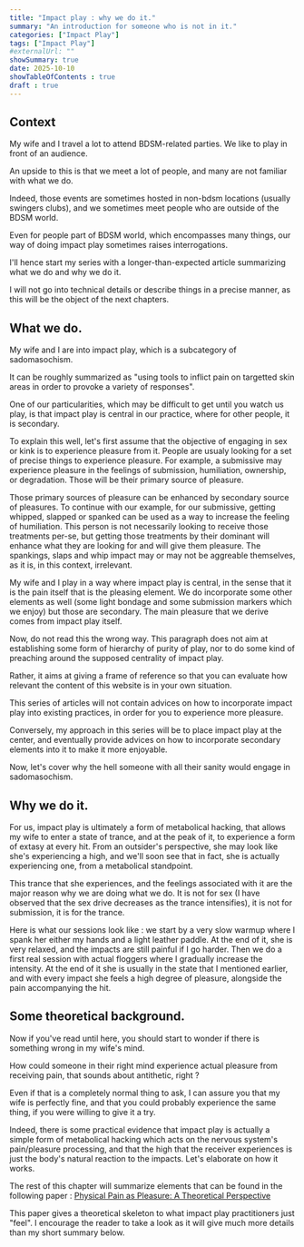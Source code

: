 ```yaml
--- 
title: "Impact play : why we do it." 
summary: "An introduction for someone who is not in it."
categories: ["Impact Play"] 
tags: ["Impact Play"] 
#externalUrl: "" 
showSummary: true
date: 2025-10-10 
showTableOfContents : true
draft : true
---
```


## Context

My wife and I travel a lot to attend BDSM-related parties. We like to play in front of an audience.

An upside to this is that we meet a lot of people, and many are not familiar with what we do.

Indeed, those events are sometimes hosted in non-bdsm locations (usually swingers clubs), and we sometimes meet people who are outside of the BDSM world.

Even for people part of BDSM world, which encompasses many things, our way of doing impact play sometimes raises interrogations.

I'll hence start my series with a longer-than-expected article summarizing what we do and why we do it.

I will not go into technical details or describe things in a precise manner, as this will be the object of the next chapters. 

## What we do.

My wife and I are into impact play, which is a subcategory of sadomasochism.

It can be roughly summarized as "using tools to inflict pain on targetted skin areas in order to provoke a variety of responses".

One of our particularities, which may be difficult to get until you watch us play, is that impact play is central in our practice, where for other people, it is secondary.

To explain this well, let's first assume that the objective of engaging in sex or kink is to experience pleasure from it. People are usualy looking for a set of precise things to experience pleasure. For example, a submissive may experience pleasure in the feelings of submission, humiliation, ownership, or degradation. Those will be their primary source of pleasure.

Those primary sources of pleasure can be enhanced by secondary source of pleasures. To continue with our example, for our submissive, getting whipped, slapped or spanked can be used as a way to increase the feeling of humiliation. This person is not necessarily looking to receive those treatments per-se, but getting those treatments by their dominant will enhance what they are looking for and will give them pleasure. The spankings, slaps and whip impact may or may not be aggreable themselves, as it is, in this context, irrelevant.

My wife and I play in a way where impact play is central, in the sense that it is the pain itself that is the pleasing element. We do incorporate some other elements as well (some light bondage and some submission markers which we enjoy) but those are secondary. The main pleasure that we derive comes from impact play itself.

Now, do not read this the wrong way. This paragraph does not aim at establishing some form of hierarchy of purity of play, nor to do some kind of preaching around the supposed centrality of impact play.

Rather, it aims at giving a frame of reference so that you can evaluate how relevant the content of this website is in your own situation.

This series of articles will not contain advices on how to incorporate impact play into existing practices, in order for you to experience more pleasure.

Conversely, my approach in this series will be to place impact play at the center, and eventually provide advices on how to incorporate secondary elements into it to make it more enjoyable. 

Now, let's cover why the hell someone with all their sanity would engage in sadomasochism.

## Why we do it.

For us, impact play is ultimately a form of metabolical hacking, that allows my wife to enter a state of trance, and at the peak of it, to experience a form of extasy at every hit. 
From an outsider's perspective, she may look like she's experiencing a high, and we'll soon see that in fact, she is actually experiencing one, from a metabolical standpoint.

This trance that she experiences, and the feelings associated with it are the major reason why we are doing what we do. It is not for sex (I have observed that the sex drive decreases as the trance intensifies), it is not for submission, it is for the trance.

Here is what our sessions look like : we start by a very slow warmup where I spank her either my hands and a light leather paddle. At the end of it, she is very relaxed, and the impacts are still painful if I go harder. Then we do a first real session with actual floggers where I gradually increase the intensity. At the end of it she is usually in the state that I mentioned earlier, and with every impact she feels a high degree of pleasure, alongside the pain accompanying the hit.

## Some theoretical background.

Now if you've read until here, you should start to wonder if there is something wrong in my wife's mind.

How could someone in their right mind experience actual pleasure from receiving pain, that sounds about antithetic, right ?

Even if that is a completely normal thing to ask, I can assure you that my wife is perfectly fine, and that you could probably experience the same thing, if you were willing to give it a try.

Indeed, there is some practical evidence that impact play is actually a simple form of metabolical hacking which acts on the nervous system's pain/pleasure processing, and that the high that the receiver experiences is just the body's natural reaction to the impacts. Let's elaborate on how it works.

The rest of this chapter will summarize elements that can be found in the following paper : [Physical Pain as Pleasure: A Theoretical Perspective](/files/physical_pain_as_pleasure.pdf)

This paper gives a theoretical skeleton to what impact play practitioners just "feel". I encourage the reader to take a look as it will give much more details than my short summary below.




